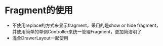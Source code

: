 # Fragment的使用
 - 不使用replace的方式来显示fragment，采用的是show or hide fragment，并使用简单的单例Controller来统一管理Fragment，更加简洁明了
 - 混合DrawerLayout一起使用